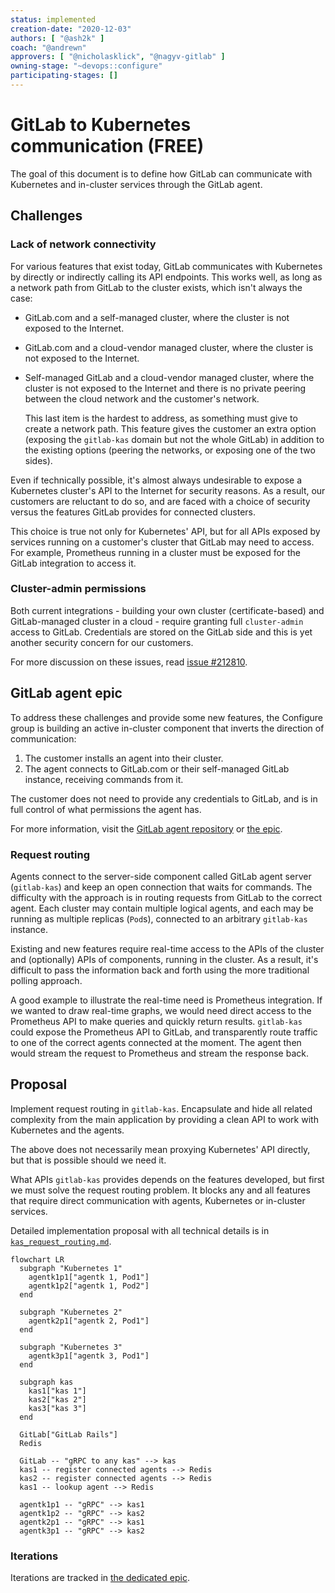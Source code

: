 ```yaml
---
status: implemented
creation-date: "2020-12-03"
authors: [ "@ash2k" ]
coach: "@andrewn"
approvers: [ "@nicholasklick", "@nagyv-gitlab" ]
owning-stage: "~devops::configure"
participating-stages: []
---
```


# GitLab to Kubernetes communication **(FREE)**

The goal of this document is to define how GitLab can communicate with Kubernetes
and in-cluster services through the GitLab agent.

## Challenges

### Lack of network connectivity

For various features that exist today, GitLab communicates with Kubernetes by directly
or indirectly calling its API endpoints. This works well, as long as a network
path from GitLab to the cluster exists, which isn't always the case:

- GitLab.com and a self-managed cluster, where the cluster is not exposed to the Internet.
- GitLab.com and a cloud-vendor managed cluster, where the cluster is not exposed to the Internet.
- Self-managed GitLab and a cloud-vendor managed cluster, where the cluster is not
  exposed to the Internet and there is no private peering between the cloud network
  and the customer's network.

  This last item is the hardest to address, as something must give to create a network
  path. This feature gives the customer an extra option (exposing the `gitlab-kas` domain but
  not the whole GitLab) in addition to the existing options (peering the networks,
  or exposing one of the two sides).

Even if technically possible, it's almost always undesirable to expose a Kubernetes
cluster's API to the Internet for security reasons. As a result, our customers
are reluctant to do so, and are faced with a choice of security versus the features
GitLab provides for connected clusters.

This choice is true not only for Kubernetes' API, but for all APIs exposed by services
running on a customer's cluster that GitLab may need to access. For example,
Prometheus running in a cluster must be exposed for the GitLab integration to access it.

### Cluster-admin permissions

Both current integrations - building your own cluster (certificate-based) and GitLab-managed
cluster in a cloud - require granting full `cluster-admin` access to GitLab. Credentials
are stored on the GitLab side and this is yet another security concern for our customers.

For more discussion on these issues, read
[issue #212810](https://gitlab.com/gitlab-org/gitlab/-/issues/212810).

## GitLab agent epic

To address these challenges and provide some new features, the Configure group
is building an active in-cluster component that inverts the
direction of communication:

1. The customer installs an agent into their cluster.
1. The agent connects to GitLab.com or their self-managed GitLab instance,
   receiving commands from it.

The customer does not need to provide any credentials to GitLab, and
is in full control of what permissions the agent has.

For more information, visit the
[GitLab agent repository](https://gitlab.com/gitlab-org/cluster-integration/gitlab-agent) or
[the epic](https://gitlab.com/groups/gitlab-org/-/epics/3329).

### Request routing

Agents connect to the server-side component called GitLab agent server
(`gitlab-kas`) and keep an open connection that waits for commands. The
difficulty with the approach is in routing requests from GitLab to the correct agent.
Each cluster may contain multiple logical agents, and each may be running as multiple
replicas (`Pod`s), connected to an arbitrary `gitlab-kas` instance.

Existing and new features require real-time access to the APIs of the cluster
and (optionally) APIs of components, running in the cluster. As a result, it's difficult to pass
the information back and forth using the more traditional polling approach.

A good example to illustrate the real-time need is Prometheus integration.
If we wanted to draw real-time graphs, we would need direct access to the Prometheus API
to make queries and quickly return results. `gitlab-kas` could expose the Prometheus API
to GitLab, and transparently route traffic to one of the correct agents connected
at the moment. The agent then would stream the request to Prometheus and stream the response back.

## Proposal

Implement request routing in `gitlab-kas`. Encapsulate and hide all related
complexity from the main application by providing a clean API to work with Kubernetes
and the agents.

The above does not necessarily mean proxying Kubernetes' API directly, but that
is possible should we need it.

What APIs `gitlab-kas` provides depends on the features developed, but first
we must solve the request routing problem. It blocks any and all features
that require direct communication with agents, Kubernetes or in-cluster services.

Detailed implementation proposal with all technical details is in
[`kas_request_routing.md`](https://gitlab.com/gitlab-org/cluster-integration/gitlab-agent/-/blob/master/doc/kas_request_routing.md).

```mermaid
flowchart LR
  subgraph "Kubernetes 1"
    agentk1p1["agentk 1, Pod1"]
    agentk1p2["agentk 1, Pod2"]
  end

  subgraph "Kubernetes 2"
    agentk2p1["agentk 2, Pod1"]
  end

  subgraph "Kubernetes 3"
    agentk3p1["agentk 3, Pod1"]
  end

  subgraph kas
    kas1["kas 1"]
    kas2["kas 2"]
    kas3["kas 3"]
  end

  GitLab["GitLab Rails"]
  Redis

  GitLab -- "gRPC to any kas" --> kas
  kas1 -- register connected agents --> Redis
  kas2 -- register connected agents --> Redis
  kas1 -- lookup agent --> Redis

  agentk1p1 -- "gRPC" --> kas1
  agentk1p2 -- "gRPC" --> kas2
  agentk2p1 -- "gRPC" --> kas1
  agentk3p1 -- "gRPC" --> kas2
```

### Iterations

Iterations are tracked in [the dedicated epic](https://gitlab.com/groups/gitlab-org/-/epics/4591).
